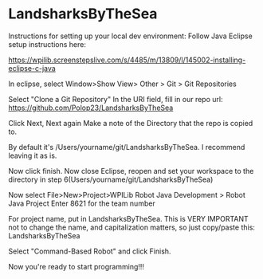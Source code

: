 # LandsharksByTheSea

Instructions for setting up your local dev environment:  Follow Java Eclipse setup instructions here:

https://wpilib.screenstepslive.com/s/4485/m/13809/l/145002-installing-eclipse-c-java

In eclipse, select Window>Show View> Other > Git > Git Repositories

Select "Clone a Git Repository" In the URI field, fill in our repo url: https://github.com/Polop23/LandsharksByTheSea

Click Next, Next again Make a note of the Directory that the repo is copied to.

By default it's /Users/yourname/git/LandsharksByTheSea. I recommend leaving it as is.

Now click finish. Now close Eclipse, reopen and set your workspace to the directory in step 6(Users/yourname/git/LandsharksByTheSea) 

Now select File>New>Project>WPILib Robot Java Development > Robot Java Project Enter 8621 for the team number 

For project name, put in LandsharksByTheSea. This is VERY IMPORTANT not to change the name, and capitalization matters, so just copy/paste this: LandsharksByTheSea 

Select "Command-Based Robot" and click Finish. 

Now you're ready to start programming!!!
